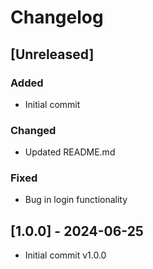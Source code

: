 # Changelog

## [Unreleased]

### Added
- Initial commit

### Changed
- Updated README.md

### Fixed
- Bug in login functionality

## [1.0.0] - 2024-06-25
- Initial commit v1.0.0
